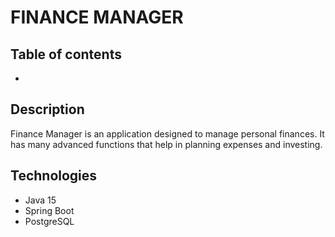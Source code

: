 # FINANCE MANAGER

## Table of contents

* 

## Description

Finance Manager is an application designed to manage personal finances. It has many advanced functions that help in planning expenses and investing.

## Technologies

* Java 15
* Spring Boot
* PostgreSQL